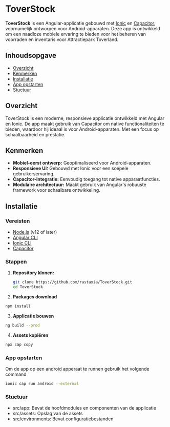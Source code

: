 # ToverStock

**ToverStock** is een Angular-applicatie gebouwd met [Ionic](https://ionicframework.com/) en [Capacitor](https://capacitorjs.com/), voornamelijk ontworpen voor Android-apparaten. Deze app is ontwikkeld om een naadloze mobiele ervaring te bieden voor het beheren van voorraden en inventaris voor Attractiepark Toverland.

## Inhoudsopgave

- [Overzicht](#overzicht)
- [Kenmerken](#kenmerken)
- [Installatie](#installatie)
- [App opstarten ](#app-opstarten )
- [Stuctuur](#stuctuur)

## Overzicht

ToverStock is een moderne, responsieve applicatie ontwikkeld met Angular en Ionic. De app maakt gebruik van Capacitor om native functionaliteiten te bieden, waardoor hij ideaal is voor Android-apparaten. Met een focus op schaalbaarheid en prestatie.

## Kenmerken

- **Mobiel-eerst ontwerp:** Geoptimaliseerd voor Android-apparaten.
- **Responsieve UI:** Gebouwd met Ionic voor een soepele gebruikerservaring.
- **Capacitor-integratie:** Eenvoudig toegang tot native apparaatfuncties.
- **Modulaire architectuur:** Maakt gebruik van Angular's robuuste framework voor schaalbare ontwikkeling.

## Installatie

### Vereisten

- [Node.js](https://nodejs.org/) (v12 of later)
- [Angular CLI](https://angular.io/cli)
- [Ionic CLI](https://ionicframework.com/docs/cli)
- [Capacitor](https://capacitorjs.com/)

### Stappen

1. **Repository klonen:**

   ```bash
   git clone https://github.com/rastaxia/ToverStock.git
   cd ToverStock
   ```
2. **Packages download**
```bash
npm install
```
3. **Applicatie bouwen**
```bash
ng build --prod
```
4. **Assets kopiëren**
```bash
npx cap copy
```
### App opstarten 
Om de app op een android apperaat te runnen gebruik het volgende command
```bash
ionic cap run android --external
```
### Stuctuur
- src/app: Bevat de hoofdmodules en componenten van de applicatie
- src/assets: Opslag van de assets
- src/environments: Bevat configuratiebestanden
